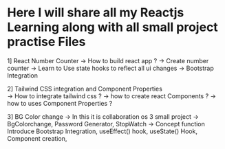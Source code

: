 # Here I will share all my Reactjs Learning along with all small project practise Files

1] React Number Counter
-> How to build react app ?
-> Create number counter
-> Learn to Use state hooks to reflect all ui changes
-> Bootstrap Integration

2] Tailwind CSS integration and Component Properties  
 -> How to integrate tailwind css ?
-> how to create react Components ?
-> how to uses Component Properties ?

3] BG Color change
-> In this it is collaboration os 3 small project
-> BgColorchange, Password Generator, StopWatch
-> Concept function Introduce Bootstrap Integration, useEffect() hook, useState() Hook, Component creation,
